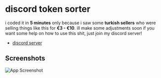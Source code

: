 # discord token sorter

i coded it in **5 minutes** only because i saw some **turkish sellers** who were selling things like this for **€3 - €10**. ill make some adjustments soon
if you want some help on how to use this shit, just join my discord server!
- [discord server](https://www.discord.gg/yDV3JSqYVx)

## Screenshots

![App Screenshot](https://i.imgur.com/SAqSppm.png)
